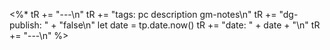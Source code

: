 <%*
tR += "---\n"
tR += "tags: pc description gm-notes\n"
tR += "dg-publish: " + "false\n"
let date = tp.date.now()
tR += "date: " + date + "\n"
tR += "---\n"
%>
